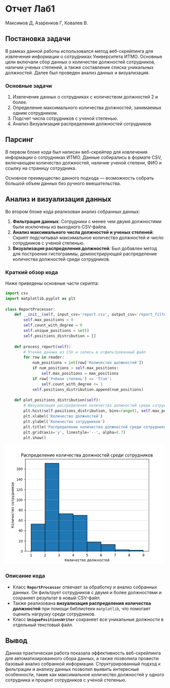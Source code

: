 # Отчет  Лаб1

Максимов Д, Азаренков Г, Ковалев В.

## Постановка задачи
В рамках данной работы использовался метод веб-скрейпинга для извлечения информации о сотрудниках Университета ИТМО. Основные цели включали сбор данных о количестве должностей сотрудников, наличии ученых степеней, а также составление списка уникальных должностей. Далее был проведен анализ данных и визуализация.

### Основные задачи
1. Извлечение данных о сотрудниках с количеством должностей 2 и более.
2. Определение максимального количества должностей, занимаемых одним сотрудником.
3. Подсчет числа сотрудников с ученой степенью.
4. Анализ Визуализация распределения должностей сотрудников

## Парсинг
В первом блоке кода был написан веб-скрейпер для извлечения информации о сотрудниках ИТМО. Данные собирались в формате CSV, включающем количество должностей, наличие ученой степени, ФИО и ссылку на страницу сотрудника.

Основное преимущество данного подхода — возможность собрать большой объем данных без ручного вмешательства.

## Анализ и визуализация данных
Во втором блоке кода реализован анализ собранных данных:
1. **Фильтрация данных**: Сотрудники с менее чем двумя должностями были исключены из выходного CSV-файла. 
2. **Анализ максимального числа должностей и ученых степеней**: Скрипт подсчитывал максимальное количество должностей и число сотрудников с ученой степенью.
3. **Визуализация распределения должностей**: Был добавлен метод для построения гистограммы, демонстрирующей распределение количества должностей среди сотрудников.

### Краткий обзор кода
Ниже приведены основные части скрипта:

```python
import csv
import matplotlib.pyplot as plt

class ReportProcessor:
    def __init__(self, input_csv='report.csv', output_csv='report_filtered.csv'):
        self.max_positions = 0
        self.count_with_degree = 0
        self.unique_positions = set()
        self.positions_distribution = []

    def process_report(self):
        # Чтение данных из CSV и запись в отфильтрованный файл
        for row in reader:
            num_positions = int(row['Количество должностей'])
            if num_positions > self.max_positions:
                self.max_positions = max_positions
            if row['Учёная степень'] == 'True':
                self.count_with_degree += 1
            self.positions_distribution.append(num_positions)

    def plot_positions_distribution(self):
        # Визуализация распределения количества должностей среди сотрудников
        plt.hist(self.positions_distribution, bins=range(1, self.max_positions + 2), edgecolor='black')
        plt.xlabel('Количество должностей')
        plt.ylabel('Количество сотрудников')
        plt.title('Распределение количества должностей среди сотрудников')
        plt.grid(axis='y', linestyle='--', alpha=0.7)
        plt.show()
```

![img.png](data/img.png)

### Описание кода
- Класс **`ReportProcessor`** отвечает за обработку и анализ собранных данных. Он фильтрует сотрудников с двумя и более должностями и сохраняет результат в новый CSV-файл.
- Также реализована **визуализация распределения количества должностей** при помощи библиотеки `matplotlib`, что помогает оценить нагрузку среди сотрудников.
- Класс **`UniquePositionsWriter`** сохраняет все уникальные должности в отдельный текстовый файл.

## Вывод
Данная практическая работа показала эффективность веб-скрейпинга для автоматизированного сбора данных, а также позволила провести базовый анализ собранной информации. Структурированный подход к фильтрации и анализу данных позволил выявить интересные особенности, такие как максимальное количество должностей у одного сотрудника и процент сотрудников с ученой степенью.
